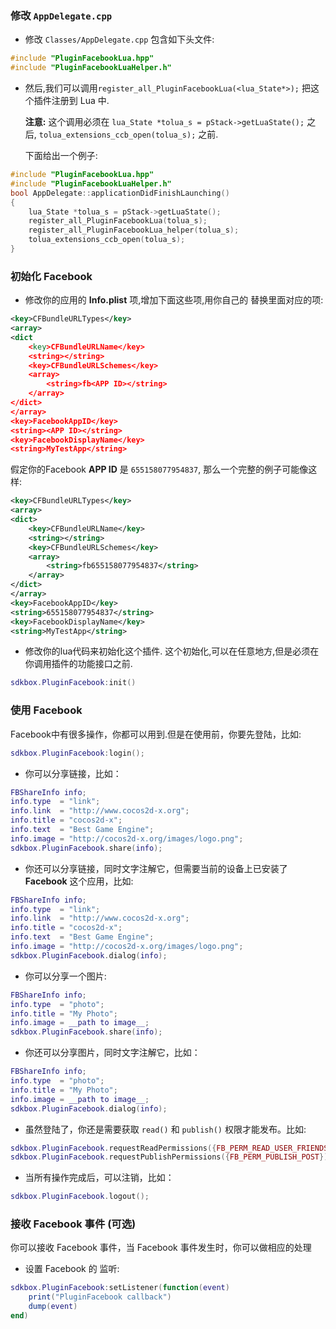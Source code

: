 ### 修改 `AppDelegate.cpp`
* 修改 `Classes/AppDelegate.cpp` 包含如下头文件:
```cpp
#include "PluginFacebookLua.hpp"
#include "PluginFacebookLuaHelper.h"
```

* 然后,我们可以调用`register_all_PluginFacebookLua(<lua_State*>);` 把这个插件注册到 Lua 中.

  __注意:__ 这个调用必须在 `lua_State *tolua_s = pStack->getLuaState();` 之后, `tolua_extensions_ccb_open(tolua_s);` 之前.

	下面给出一个例子:
```cpp
#include "PluginFacebookLua.hpp"
#include "PluginFacebookLuaHelper.h"
bool AppDelegate::applicationDidFinishLaunching()
{
	lua_State *tolua_s = pStack->getLuaState();
	register_all_PluginFacebookLua(tolua_s);
	register_all_PluginFacebookLua_helper(tolua_s);
	tolua_extensions_ccb_open(tolua_s);
}
```

### 初始化 Facebook
* 修改你的应用的 __Info.plist__ 项,增加下面这些项,用你自己的 __<APP ID>__ 替换里面对应的项:
```xml
<key>CFBundleURLTypes</key>
<array>
<dict
    <key>CFBundleURLName</key>
    <string></string>
    <key>CFBundleURLSchemes</key>
    <array>
        <string>fb<APP ID></string>
    </array>
</dict>
</array>
<key>FacebookAppID</key>
<string><APP ID></string>
<key>FacebookDisplayName</key>
<string>MyTestApp</string>
```

假定你的Facebook __APP ID__ 是 `655158077954837`, 那么一个完整的例子可能像这样:
```xml
<key>CFBundleURLTypes</key>
<array>
<dict>
    <key>CFBundleURLName</key>
    <string></string>
    <key>CFBundleURLSchemes</key>
    <array>
        <string>fb655158077954837</string>
    </array>
</dict>
</array>
<key>FacebookAppID</key>
<string>655158077954837</string>
<key>FacebookDisplayName</key>
<string>MyTestApp</string>
```

* 修改你的lua代码来初始化这个插件. 这个初始化,可以在任意地方,但是必须在你调用插件的功能接口之前.
```lua
sdkbox.PluginFacebook:init()
```

### 使用 Facebook
Facebook中有很多操作，你都可以用到.但是在使用前，你要先登陆，比如:
```lua
sdkbox.PluginFacebook:login();
```

* 你可以分享链接，比如：
```lua
FBShareInfo info;
info.type  = "link";
info.link  = "http://www.cocos2d-x.org";
info.title = "cocos2d-x";
info.text  = "Best Game Engine";
info.image = "http://cocos2d-x.org/images/logo.png";
sdkbox.PluginFacebook.share(info);
```

* 你还可以分享链接，同时文字注解它，但需要当前的设备上已安装了 __Facebook__ 这个应用，比如:
```lua
FBShareInfo info;
info.type  = "link";
info.link  = "http://www.cocos2d-x.org";
info.title = "cocos2d-x";
info.text  = "Best Game Engine";
info.image = "http://cocos2d-x.org/images/logo.png";
sdkbox.PluginFacebook.dialog(info);
```

* 你可以分享一个图片:
```lua
FBShareInfo info;
info.type  = "photo";
info.title = "My Photo";
info.image = __path to image__;
sdkbox.PluginFacebook.share(info);
```

* 你还可以分享图片，同时文字注解它，比如：
```lua
FBShareInfo info;
info.type  = "photo";
info.title = "My Photo";
info.image = __path to image__;
sdkbox.PluginFacebook.dialog(info);
```

* 虽然登陆了，你还是需要获取 `read()` 和 `publish()` 权限才能发布。比如:
```lua
sdkbox.PluginFacebook.requestReadPermissions({FB_PERM_READ_USER_FRIENDS});
sdkbox.PluginFacebook.requestPublishPermissions({FB_PERM_PUBLISH_POST});
```

* 当所有操作完成后，可以注销，比如：
```lua
sdkbox.PluginFacebook.logout();
```

### 接收 Facebook 事件 (可选)
你可以接收 Facebook 事件，当 Facebook 事件发生时，你可以做相应的处理

* 设置 Facebook 的 监听:
```lua
sdkbox.PluginFacebook:setListener(function(event)
    print("PluginFacebook callback")
    dump(event)
end)
```
